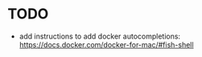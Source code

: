 # TODO
* add instructions to add docker autocompletions: https://docs.docker.com/docker-for-mac/#fish-shell

